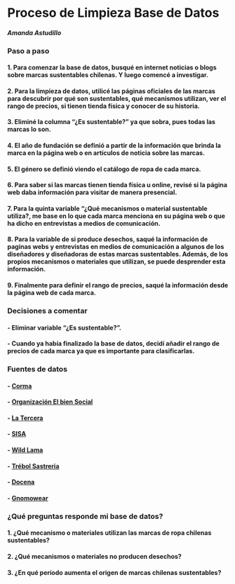 # Proceso de Limpieza Base de Datos 
#### _Amanda Astudillo_

### **Paso a paso**
#### 1. Para comenzar la base de datos, busqué en internet noticias o blogs sobre marcas sustentables chilenas. Y luego comencé a investigar. 
#### 2. Para la limpieza de datos, utilicé las páginas oficiales de las marcas para descubrir por qué son sustentables, qué mecanismos utilizan, ver el rango de precios, si tienen tienda física y conocer de su historia. 
#### 3. Eliminé la columna “¿Es sustentable?” ya que sobra, pues todas las marcas lo son. 
#### 4. El año de fundación se definió a partir de la información que brinda la marca en la página web o en artículos de noticia sobre las marcas. 
#### 5. El género se definió viendo el catálogo de ropa de cada marca.
#### 6. Para saber si las marcas tienen tienda física u online, revisé si la página web daba información para visitar de manera presencial. 
#### 7. Para la quinta variable “¿Qué mecanismos o material sustentable utiliza?, me base en lo que cada marca menciona en su página web o que ha dicho en entrevistas a medios de comunicación. 
#### 8. Para la variable de si produce desechos, saqué la información de paginas webs y entrevistas en medios de comunicación a algunos de los diseñadores y diseñadoras de estas marcas sustentables. Además, de los propios mecanismos o materiales que utilizan, se puede desprender esta información. 
#### 9. Finalmente para definir el rango de precios, saqué la información desde la página web de cada marca. 


### **Decisiones a comentar**
#### - Eliminar variable “¿Es sustentable?”. 
#### - Cuando ya había finalizado la base de datos, decidí añadir el rango de precios de cada marca ya que es importante para clasificarlas. 


### **Fuentes de datos**
#### - [Corma](https://www.corma.cl/moda-sustentable-marcas-mundiales-innovan-usando-fibra-de-madera/)
#### - [Organización El bien Social](https://elbiensocial.org/11-marcas-de-moda-sustentable-y-ecologica-en-chile/)
#### - [La Tercera](https://www.latercera.com/aniversario/noticia/moda-sostenible-4-empresas-chilenas-en-el-mundo/S5FK7GZTYVAYJGXXYSFROT3BMY/)
#### - [SISA](https://shopsisa.com/pages/about)
#### - [Wild Lama](https://www.wildlama.com/pages/nosotros)
#### - [Trébol Sastreria](https://trebolsastreria.com/)
#### - [Docena](https://docena.net/shop/)
#### - [Gnomowear](https://www.gnomowear.cl/pages/quienes-somos)

### **¿Qué preguntas responde mi base de datos?**

#### 1. ¿Qué mecanismo o materiales utilizan las marcas de ropa chilenas sustentables?
#### 2. ¿Qué mecanismos o materiales no producen desechos?
#### 3. ¿En qué período aumenta el origen de marcas chilenas sustentables?
